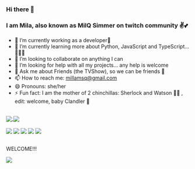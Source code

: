 ### Hi there 👋
### I am Mila, also known as MilQ Simmer on twitch community ✌💕

- 🔭 I’m currently working as a developer🤗
- 🌱 I’m currently learning more about Python, JavaScript and TypeScript... 🤷🏾‍♀️
- 👯 I’m looking to collaborate on anything I can
- 🤔 I’m looking for help with all my projects... any help is welcome 
- 💬 Ask me about Friends (the TVShow), so we can be friends 🤭
- 📫 How to reach me: millamsq@gmail.com
- 😄 Pronouns: she/her
- ⚡ Fun fact: I am the mother of 2 chinchillas: Sherlock and Watson 🐰🐭 , edit: welcome, baby Clandler 🐇
##
<div>
  <a href="https://github.com/milqsimmer">
    <img align="center" src="https://github-readme-stats.vercel.app/api?username=milqsimmer&show_icons=true&hide=contribs,prs&theme=bear&include_all_commits=true&count_private=true"/>
    <img align="center" src="https://github-readme-stats.vercel.app/api/top-langs/?username=milqsimmer&layout=compact&langs_count=7&theme=bear"/>
</div>

<div style="display: inline_block"><br>
  <a href="https://instagram.com/milqsimmer" target="_blank"><img src="https://img.shields.io/badge/-Instagram-%23E4405F?style=for-the-badge&logo=instagram&logoColor=white" target="_blank"></a>
 	<a href="https://www.twitch.tv/milqsimmer" target="_blank"><img src="https://img.shields.io/badge/Twitch-9146FF?style=for-the-badge&logo=twitch&logoColor=white" target="_blank"></a>
 <a href="https://discord.gg/8966M3jY9c" target="_blank"><img src="https://img.shields.io/badge/Discord-7289DA?style=for-the-badge&logo=discord&logoColor=white" target="_blank"></a> 
  <a href = "mailto:millamsq@gmail.com"><img src="https://img.shields.io/badge/-Gmail-%23333?style=for-the-badge&logo=gmail&logoColor=white" target="_blank"></a>
  <a href="https://www.linkedin.com/in/camila-quadros/" target="_blank"><img src="https://img.shields.io/badge/-LinkedIn-%230077B5?style=for-the-badge&logo=linkedin&logoColor=white" target="_blank"></a> 
</div>
  
##

<div>
   <p>WELCOME!!!</p>
   <img align="center" src="https://i.pinimg.com/originals/ed/64/7b/ed647b105ca0ab65fc33b6ff819ab05f.gif">
 </div>

